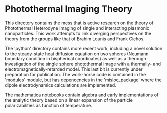 # Photothermal Imaging Theory

This directory contains the mess that is active research on the theory of Photothermal Heterodyne Imaging of single and interacting plasmonic nanoparticles. This work attempts to link diverging perspectives on the theory from the groups like that of Brahim Lounis and Frank Cichos.

The 'python' directory contains more recent work, including a novel solution to the steady-state heat diffusion equation on two spheres (Neumann boundary condition in bispherical coordinates) as well as a therough investigation of the single sphere photothermal image with a thermally- and electromagnetically-retarded model. This last bit is currently under preparation for publication. The work-horse code is contained in the 'modules' module, but has depencencies in the 'misloc_package' where the dipole electrodynamics calculations are implemented. 

The mathematica notebooks contain algebra and early implementations of the analytic theory based on a linear expansion of the particle polarizabilities as function of temperature. 


